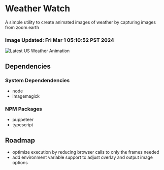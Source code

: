 # Weather Watch

A simple utility to create animated images of weather by capturing images from zoom.earth

### Image Updated: Fri Mar  1 05:10:52 PST 2024

![Latest US Weather Animation](animations/2024-03-01.webp)

## Dependencies
### System Dependendencies
* node
* imagemagick
### NPM Packages
* puppeteer
* typescript

## Roadmap
* optimize execution by reducing browser calls to only the frames needed
* add environment variable support to adjust overlay and output image options
